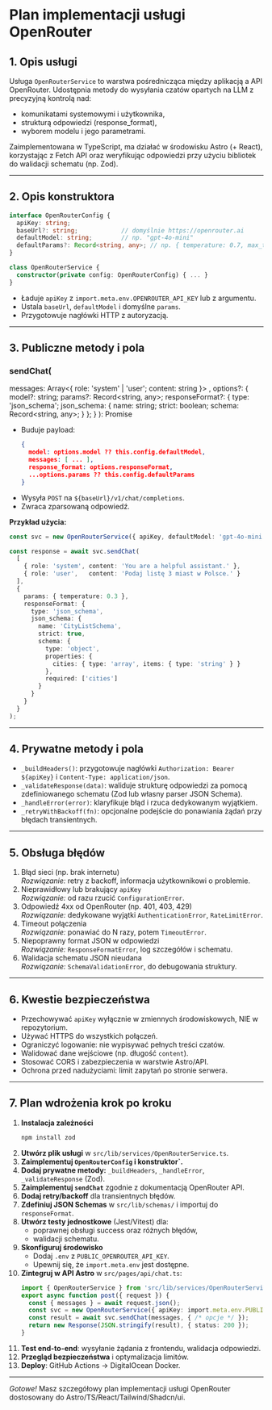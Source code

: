 # Plan implementacji usługi OpenRouter

## 1. Opis usługi
Usługa `OpenRouterService` to warstwa pośrednicząca między aplikacją a API OpenRouter. Udostępnia metody do wysyłania czatów opartych na LLM z precyzyjną kontrolą nad:
- komunikatami systemowymi i użytkownika,
- strukturą odpowiedzi (response_format),
- wyborem modelu i jego parametrami.

Zaimplementowana w TypeScript, ma działać w środowisku Astro (+ React), korzystając z Fetch API oraz weryfikując odpowiedzi przy użyciu bibliotek do walidacji schematu (np. Zod).

---

## 2. Opis konstruktora
```ts
interface OpenRouterConfig {
  apiKey: string;
  baseUrl?: string;            // domyślnie https://openrouter.ai
  defaultModel: string;        // np. "gpt-4o-mini"
  defaultParams?: Record<string, any>; // np. { temperature: 0.7, max_tokens: 1024 }
}

class OpenRouterService {
  constructor(private config: OpenRouterConfig) { ... }
}
```
- Ładuje `apiKey` z `import.meta.env.OPENROUTER_API_KEY` lub z argumentu.
- Ustala `baseUrl`, `defaultModel` i domyślne `params`.
- Przygotowuje nagłówki HTTP z autoryzacją.

---

## 3. Publiczne metody i pola

### sendChat(
  messages: Array<{ role: 'system' | 'user'; content: string }> ,
  options?: {
    model?: string;
    params?: Record<string, any>;
    responseFormat?: {
      type: 'json_schema';
      json_schema: {
        name: string;
        strict: boolean;
        schema: Record<string, any>;
      }
    };
  }
): Promise<any>

- Buduje payload: 
  ```json
  {
    model: options.model ?? this.config.defaultModel,
    messages: [ ... ],
    response_format: options.responseFormat,
    ...options.params ?? this.config.defaultParams
  }
  ```
- Wysyła `POST` na `${baseUrl}/v1/chat/completions`.
- Zwraca zparsowaną odpowiedź.

**Przykład użycia:**
```ts
const svc = new OpenRouterService({ apiKey, defaultModel: 'gpt-4o-mini' });

const response = await svc.sendChat(
  [
    { role: 'system', content: 'You are a helpful assistant.' },
    { role: 'user',   content: 'Podaj listę 3 miast w Polsce.' }
  ],
  {
    params: { temperature: 0.3 },
    responseFormat: {
      type: 'json_schema',
      json_schema: {
        name: 'CityListSchema',
        strict: true,
        schema: {
          type: 'object',
          properties: {
            cities: { type: 'array', items: { type: 'string' } }
          },
          required: ['cities']
        }
      }
    }
  }
);
```

---

## 4. Prywatne metody i pola

- `_buildHeaders()`: przygotowuje nagłówki `Authorization: Bearer ${apiKey}` i `Content-Type: application/json`.
- `_validateResponse(data)`: waliduje strukturę odpowiedzi za pomocą zdefiniowanego schematu (Zod lub własny parser JSON Schema).
- `_handleError(error)`: klaryfikuje błąd i rzuca dedykowanym wyjątkiem.
- `_retryWithBackoff(fn)`: opcjonalne podejście do ponawiania żądań przy błędach transientnych.

---

## 5. Obsługa błędów

1. Błąd sieci (np. brak internetu)  
   _Rozwiązanie:_ retry z backoff, informacja użytkownikowi o problemie.
2. Nieprawidłowy lub brakujący `apiKey`  
   _Rozwiązanie:_ od razu rzucić `ConfigurationError`.
3. Odpowiedź 4xx od OpenRouter (np. 401, 403, 429)  
   _Rozwiązanie:_ dedykowane wyjątki `AuthenticationError`, `RateLimitError`.
4. Timeout połączenia  
   _Rozwiązanie:_ ponawiać do N razy, potem `TimeoutError`.
5. Niepoprawny format JSON w odpowiedzi  
   _Rozwiązanie:_ `ResponseFormatError`, log szczegółów i schematu.
6. Walidacja schematu JSON nieudana  
   _Rozwiązanie:_ `SchemaValidationError`, do debugowania struktury.

---

## 6. Kwestie bezpieczeństwa

- Przechowywać `apiKey` wyłącznie w zmiennych środowiskowych, NIE w repozytorium.
- Używać HTTPS do wszystkich połączeń.
- Ograniczyć logowanie: nie wypisywać pełnych treści czatów.
- Walidować dane wejściowe (np. długość `content`).
- Stosować CORS i zabezpieczenia w warstwie Astro/API.
- Ochrona przed nadużyciami: limit zapytań po stronie serwera.

---

## 7. Plan wdrożenia krok po kroku

1. **Instalacja zależności**  
   ```bash
   npm install zod
   ```
2. **Utwórz plik usługi** w `src/lib/services/OpenRouterService.ts`.
3. **Zaimplementuj `OpenRouterConfig` i konstruktor`.**
4. **Dodaj prywatne metody:** `_buildHeaders`, `_handleError`, `_validateResponse` (Zod).
5. **Zaimplementuj `sendChat`** zgodnie z dokumentacją OpenRouter API.
6. **Dodaj retry/backoff** dla transientnych błędów.
7. **Zdefiniuj JSON Schemas** w `src/lib/schemas/` i importuj do `responseFormat`.
8. **Utwórz testy jednostkowe** (Jest/Vitest) dla:
   - poprawnej obsługi success oraz różnych błędów,
   - walidacji schematu.
9. **Skonfiguruj środowisko**  
   - Dodaj `.env` z `PUBLIC_OPENROUTER_API_KEY`.
   - Upewnij się, że `import.meta.env` jest dostępne.
10. **Zintegruj w API Astro** w `src/pages/api/chat.ts`:
    ```ts
    import { OpenRouterService } from 'src/lib/services/OpenRouterService';
    export async function post({ request }) {
      const { messages } = await request.json();
      const svc = new OpenRouterService({ apiKey: import.meta.env.PUBLIC_OPENROUTER_API_KEY, defaultModel: 'gpt-4o-mini' });
      const result = await svc.sendChat(messages, { /* opcje */ });
      return new Response(JSON.stringify(result), { status: 200 });
    }
    ```
11. **Test end-to-end**: wysyłanie żądania z frontendu, walidacja odpowiedzi.
12. **Przegląd bezpieczeństwa** i optymalizacja limitów.
13. **Deploy**: GitHub Actions -> DigitalOcean Docker.

---

*Gotowe!* Masz szczegółowy plan implementacji usługi OpenRouter dostosowany do Astro/TS/React/Tailwind/Shadcn/ui. 